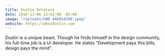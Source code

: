```yaml
---
title: Dustin Delatore
date: 2016-11-06 15:53:00 -05:00
image: "/uploads/600_446954290.jpeg"
website: https://whosdustin.com
---
```


Dustin is a unique beast. Though he finds himself in the design community, his full-time job is a Ui developer. He states "Development pays this bills, design pays the mind".
